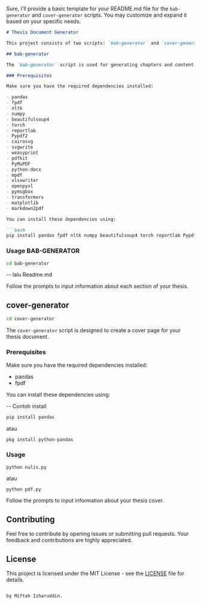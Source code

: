 Sure, I'll provide a basic template for your README.md file for the `bab-generator` and `cover-generator` scripts. You may customize and expand it based on your specific needs.

```markdown
# Thesis Document Generator

This project consists of two scripts: `bab-generator` and `cover-generator`, designed to streamline the process of generating thesis documents.

## bab-generator

The `bab-generator` script is used for generating chapters and content for your thesis document. It takes user input for various sections, subheadings, and optional content and generates an HTML file that can be further converted into a PDF document.

### Prerequisites

Make sure you have the required dependencies installed:

- pandas
- fpdf
- nltk
- numpy
- beautifulsoup4
- torch
- reportlab
- Pypdf2
- cairosvg
- svgwrite
- weasyprint
- pdfkit
- PyMuPDF
- python-docx
- mpdf
- xlsxwriter
- openpyxl
- pymsgbox
- transformers
- matplotlib
- markdown2pdf

You can install these dependencies using:

```bash
pip install pandas fpdf nltk numpy beautifulsoup4 torch reportlab Pypdf2 cairosvg svgwrite weasyprint pdfkit PyMuPDF python-docx mpdf xlsxwriter openpyxl pymsgbox transformers matplotlib markdown2pdf
```

### Usage BAB-GENERATOR

```bash
cd bab-generator
```
-- lalu Readme.md

Follow the prompts to input information about each section of your thesis.

## cover-generator

```bash
cd cover-generator
```

The `cover-generator` script is designed to create a cover page for your thesis document.

### Prerequisites

Make sure you have the required dependencies installed:

- pandas
- fpdf

You can install these dependencies using:


-- Contoh install

```bash
pip install pandas
```

atau 

```
pkg install python-pandas
```

### Usage

```bash
python nulis.py
```
atau 

```
python pdf.py
```

Follow the prompts to input information about your thesis cover.

## Contributing

Feel free to contribute by opening issues or submitting pull requests. Your feedback and contributions are highly appreciated.

## License

This project is licensed under the MIT License - see the [LICENSE](LICENSE) file for details.
```

by Miftah Izharuddin.